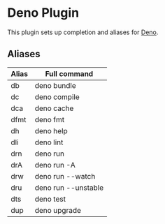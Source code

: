 # Deno Plugin

This plugin sets up completion and aliases for [Deno](https://deno.land).

## Aliases

| Alias | Full command        |
| ----- | ------------------- |
| db    | deno bundle         |
| dc    | deno compile        |
| dca   | deno cache          |
| dfmt  | deno fmt            |
| dh    | deno help           |
| dli   | deno lint           |
| drn   | deno run            |
| drA   | deno run -A         |
| drw   | deno run --watch    |
| dru   | deno run --unstable |
| dts   | deno test           |
| dup   | deno upgrade        |
